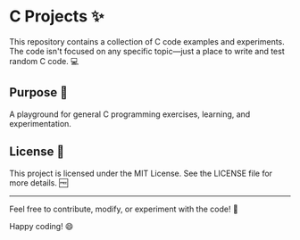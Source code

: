 # C Projects ✨

This repository contains a collection of C code examples and experiments. The code isn't focused on any specific topic—just a place to write and test random C code. 💻

## Purpose 🎯
A playground for general C programming exercises, learning, and experimentation.

## License 📜
This project is licensed under the MIT License. See the LICENSE file for more details. 🆓

---

Feel free to contribute, modify, or experiment with the code! 🚀

Happy coding! 😄
